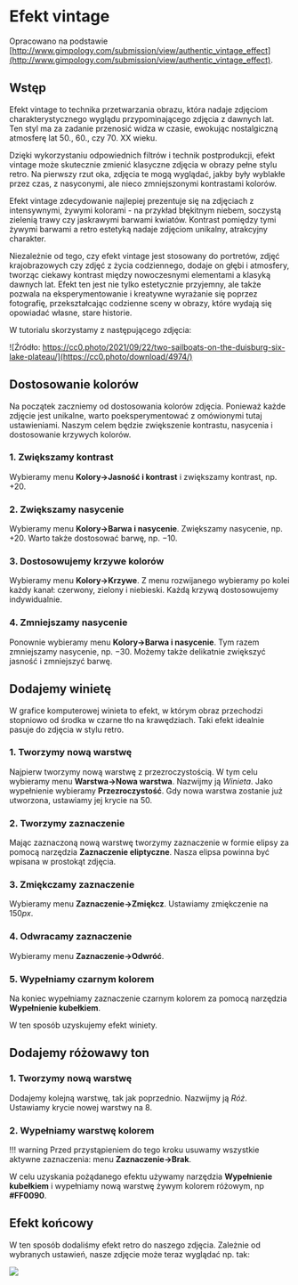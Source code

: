 # Efekt vintage

Opracowano na podstawie [http://www.gimpology.com/submission/view/authentic_vintage_effect](http://www.gimpology.com/submission/view/authentic_vintage_effect).

## Wstęp

Efekt vintage to technika przetwarzania obrazu, która nadaje zdjęciom charakterystycznego wyglądu przypominającego zdjęcia z dawnych lat. Ten styl ma za zadanie przenosić widza w czasie, ewokując nostalgiczną atmosferę lat 50., 60., czy 70. XX wieku.

Dzięki wykorzystaniu odpowiednich filtrów i technik postprodukcji, efekt vintage może skutecznie zmienić klasyczne zdjęcia w obrazy pełne stylu retro. Na pierwszy rzut oka, zdjęcia te mogą wyglądać, jakby były wyblakłe przez czas, z nasyconymi, ale nieco zmniejszonymi kontrastami kolorów.

Efekt vintage zdecydowanie najlepiej prezentuje się na zdjęciach z intensywnymi, żywymi kolorami - na przykład błękitnym niebem, soczystą zielenią trawy czy jaskrawymi barwami kwiatów. Kontrast pomiędzy tymi żywymi barwami a retro estetyką nadaje zdjęciom unikalny, atrakcyjny charakter.

Niezależnie od tego, czy efekt vintage jest stosowany do portretów, zdjęć krajobrazowych czy zdjęć z życia codziennego, dodaje on głębi i atmosfery, tworząc ciekawy kontrast między nowoczesnymi elementami a klasyką dawnych lat. Efekt ten jest nie tylko estetycznie przyjemny, ale także pozwala na eksperymentowanie i kreatywne wyrażanie się poprzez fotografię, przekształcając codzienne sceny w obrazy, które wydają się opowiadać własne, stare historie.

W tutorialu skorzystamy z następującego zdjęcia:

![Źródło: https://cc0.photo/2021/09/22/two-sailboats-on-the-duisburg-six-lake-plateau/](https://cc0.photo/download/4974/)

## Dostosowanie kolorów

Na początek zaczniemy od dostosowania kolorów zdjęcia.
Ponieważ każde zdjęcie jest unikalne, warto poeksperymentować z omówionymi tutaj ustawieniami.
Naszym celem będzie zwiększenie kontrastu, nasycenia i dostosowanie krzywych kolorów.

### 1. Zwiększamy kontrast

Wybieramy menu **Kolory->Jasność i kontrast** i zwiększamy kontrast, np. $+20$.

### 2. Zwiększamy nasycenie

Wybieramy menu **Kolory->Barwa i nasycenie**.
Zwiększamy nasycenie, np. $+20$.
Warto także dostosować barwę, np. $-10$.

### 3. Dostosowujemy krzywe kolorów

Wybieramy menu **Kolory->Krzywe**.
Z menu rozwijanego wybieramy po kolei każdy kanał: czerwony, zielony i niebieski.
Każdą krzywą dostosowujemy indywidualnie.

### 4. Zmniejszamy nasycenie

Ponownie wybieramy menu **Kolory->Barwa i nasycenie**.
Tym razem zmniejszamy nasycenie, np. $-30$.
Możemy także delikatnie zwiększyć jasność i zmniejszyć barwę.

## Dodajemy winietę

W grafice komputerowej winieta to efekt, w którym obraz przechodzi stopniowo od środka w czarne tło na krawędziach.
Taki efekt idealnie pasuje do zdjęcia w stylu retro.

### 1. Tworzymy nową warstwę

Najpierw tworzymy nową warstwę z przezroczystością.
W tym celu wybieramy menu **Warstwa->Nowa warstwa**.
Nazwijmy ją *Winieta*.
Jako wypełnienie wybieramy **Przezroczystość**.
Gdy nowa warstwa zostanie już utworzona, ustawiamy jej krycie na $50%$.

### 2. Tworzymy zaznaczenie

Mając zaznaczoną nową warstwę tworzymy zaznaczenie w formie elipsy za pomocą narzędzia **Zaznaczenie eliptyczne**.
Nasza elipsa powinna być wpisana w prostokąt zdjęcia.

### 3. Zmiękczamy zaznaczenie

Wybieramy menu **Zaznaczenie->Zmiękcz**.
Ustawiamy zmiękczenie na $150 px$.

### 4. Odwracamy zaznaczenie

Wybieramy menu **Zaznaczenie->Odwróć**.

### 5. Wypełniamy czarnym kolorem

Na koniec wypełniamy zaznaczenie czarnym kolorem za pomocą narzędzia **Wypełnienie kubełkiem**.

W ten sposób uzyskujemy efekt winiety.

## Dodajemy różowawy ton

### 1. Tworzymy nową warstwę

Dodajemy kolejną warstwę, tak jak poprzednio.
Nazwijmy ją *Róż*.
Ustawiamy krycie nowej warstwy na $8%$.

### 2. Wypełniamy warstwę kolorem

!!! warning
	 Przed przystąpieniem do tego kroku usuwamy wszystkie aktywne zaznaczenia: menu **Zaznaczenie->Brak**.

W celu uzyskania pożądanego efektu używamy narzędzia **Wypełnienie kubełkiem** i wypełniamy nową warstwę żywym kolorem różowym, np **#FF0090**.

## Efekt końcowy

W ten sposób dodaliśmy efekt retro do naszego zdjęcia. 
Zależnie od wybranych ustawień, nasze zdjęcie może teraz wyglądać np. tak:

![](../../../assets/vintage_effect.png)